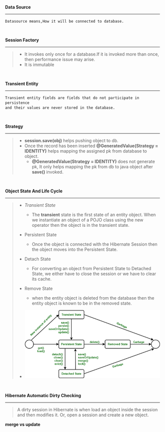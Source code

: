 **Data Source** <hr />

```
Datasource means,How it will be connected to database.
```
<br />

**Session Factory** <hr /> 
> - It invokes only once for a database.If it is invoked more than once, then performance issue may arise.
> - It is immutable

<br />

**Transient Entity** <hr />
```
Transient entity fields are fields that do not participate in persistence
and their values are never stored in the database.
```
<br />

**Strategy** <hr />
> - **session.save(obj)** helps pushing object to db.
> - Once the record has been inserted **@GeneratedValue(Strategy = IDENTITY)** helps mapping the assigned pk from database to object.
>    - **@GeneratedValue(Strategy = IDENTITY)** does not generate pk, It only helps mapping the pk from db to java object after **save()** invoked.

<br />

**Object State And Life Cycle** <hr />
> - _Transient State_
>     - The **transient** state is the first state of an entity object. When we instantiate an object of a POJO class using the new operator then the
>       object is in the transient state.
> - Persistent State
>     - Once the object is connected with the Hibernate Session then the object moves into the Persistent State.
> - Detach State
>     - For converting an object from Persistent State to Detached State, we either have to close the session or we have to clear its cache.
> - Remove State
>      - when the entity object is deleted from the database then the entity object is known to be in the removed state.
>   
> - ![Life Cycle](GFGHibernateLifecycle.png)

<br />

**Hibernate Automatic Dirty Checking** <hr />
>A dirty session in Hibernate is when  load an object inside the session and then modifies it. Or, open a session and
> create a new object.


**merge vs update**
